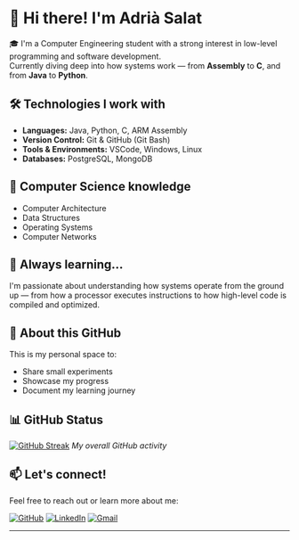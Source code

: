 # 👋 Hi there! I'm Adrià Salat

🎓 I'm a Computer Engineering student with a strong interest in low-level programming and software development.  
Currently diving deep into how systems work — from **Assembly** to **C**, and from **Java** to **Python**.

## 🛠️ Technologies I work with
- **Languages:** Java, Python, C, ARM Assembly
- **Version Control:** Git & GitHub (Git Bash)
- **Tools & Environments:** VSCode, Windows, Linux
- **Databases:** PostgreSQL, MongoDB

## 🧠 Computer Science knowledge
- Computer Architecture
- Data Structures
- Operating Systems
- Computer Networks

## 🌱 Always learning...
I'm passionate about understanding how systems operate from the ground up — from how a processor executes instructions to how high-level code is compiled and optimized.

## 📌 About this GitHub
This is my personal space to:
- Share small experiments
- Showcase my progress
- Document my learning journey

## 📊 GitHub Status
[![GitHub Streak](https://github-readme-streak-stats.herokuapp.com?user=adriasalat&theme=merko)](https://git.io/streak-stats)
*My overall GitHub activity*

## 📫 Let's connect!
Feel free to reach out or learn more about me:

[![GitHub](https://img.shields.io/badge/Follow%20me-GitHub-181717?style=for-the-badge&logo=github)](https://github.com/adriasalat)
[![LinkedIn](https://img.shields.io/badge/LinkedIn-0077B5?style=for-the-badge&logo=linkedin&logoColor=white)](https://www.linkedin.com/in/adri%C3%A0-salat-5966a038a/) 
[![Gmail](https://img.shields.io/badge/Email-D14836?style=for-the-badge&logo=gmail&logoColor=white)](mailto:salatripoll@gmail.com)

---
